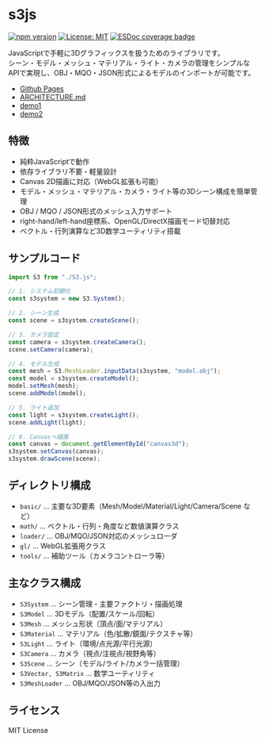 # s3js

[![npm version](https://badge.fury.io/js/s3js.svg)](https://badge.fury.io/js/s3js)
[![License: MIT](https://img.shields.io/badge/License-MIT-blue.svg)](https://opensource.org/licenses/MIT)
[![ESDoc coverage badge](https://natade-jp.github.io/js-s3js/badge.svg)](https://natade-jp.github.io/js-s3js/)

JavaScriptで手軽に3Dグラフィックスを扱うためのライブラリです。  
シーン・モデル・メッシュ・マテリアル・ライト・カメラの管理をシンプルなAPIで実現し、OBJ・MQO・JSON形式によるモデルのインポートが可能です。

* [Github Pages](https://natade-jp.github.io/js-s3js/)
* [ARCHITECTURE.md](https://natade-jp.github.io/js-s3js/manual/)
* [demo1](https://natade-jp.github.io/js-s3js/manual/DEMO1.html)
* [demo2](https://natade-jp.github.io/js-s3js/manual/DEMO2.html)

## 特徴

- 純粋JavaScriptで動作
- 依存ライブラリ不要・軽量設計
- Canvas 2D描画に対応（WebGL拡張も可能）
- モデル・メッシュ・マテリアル・カメラ・ライト等の3Dシーン構成を簡単管理
- OBJ / MQO / JSON形式のメッシュ入力サポート
- right-hand/left-hand座標系、OpenGL/DirectX描画モード切替対応
- ベクトル・行列演算など3D数学ユーティリティ搭載

## サンプルコード

```js
import S3 from "./S3.js";

// 1. システム初期化
const s3system = new S3.System();

// 2. シーン生成
const scene = s3system.createScene();

// 3. カメラ設定
const camera = s3system.createCamera();
scene.setCamera(camera);

// 4. モデル生成
const mesh = S3.MeshLoader.inputData(s3system, "model.obj");
const model = s3system.createModel();
model.setMesh(mesh);
scene.addModel(model);

// 5. ライト追加
const light = s3system.createLight();
scene.addLight(light);

// 6. Canvasへ描画
const canvas = document.getElementById("canvas3d");
s3system.setCanvas(canvas);
s3system.drawScene(scene);
````

## ディレクトリ構成

* `basic/` ... 主要な3D要素（Mesh/Model/Material/Light/Camera/Scene など）
* `math/` ... ベクトル・行列・角度など数値演算クラス
* `loader/` ... OBJ/MQO/JSON対応のメッシュローダ
* `gl/` ... WebGL拡張用クラス
* `tools/` ... 補助ツール（カメラコントローラ等）

## 主なクラス構成

* `S3System` … シーン管理・主要ファクトリ・描画処理
* `S3Model` … 3Dモデル（配置/スケール/回転）
* `S3Mesh` … メッシュ形状（頂点/面/マテリアル）
* `S3Material` … マテリアル（色/拡散/鏡面/テクスチャ等）
* `S3Light` … ライト（環境/点光源/平行光源）
* `S3Camera` … カメラ（視点/注視点/視野角等）
* `S3Scene` … シーン（モデル/ライト/カメラ一括管理）
* `S3Vector, S3Matrix` … 数学ユーティリティ
* `S3MeshLoader` … OBJ/MQO/JSON等の入出力

## ライセンス

MIT License
